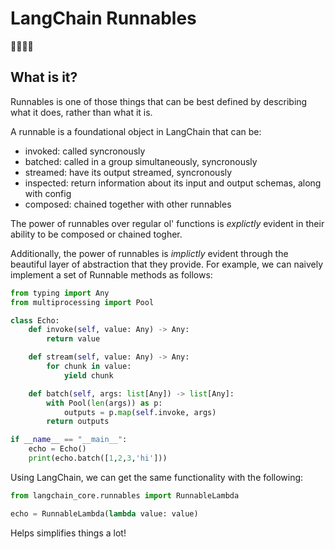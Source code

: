 # LangChain Runnables

🦜🔗🏃‍♂️

## What is it?

Runnables is one of those things that can be best defined by describing what it does, rather than what it is.

A runnable is a foundational object in LangChain that can be:

- invoked: called syncronously
- batched: called in a group simultaneously, syncronously
- streamed: have its output streamed, syncronously
- inspected: return information about its input and output schemas, along with config
- composed: chained together with other runnables

The power of runnables over regular ol' functions is _explictly_ evident in their ability to be composed or chained togher.

Additionally, the power of runnables is _implictly_ evident through the beautiful layer of abstraction that they provide. For example, we can naively implement a set of Runnable methods as follows:

```python
from typing import Any
from multiprocessing import Pool

class Echo:
    def invoke(self, value: Any) -> Any:
        return value

    def stream(self, value: Any) -> Any:
        for chunk in value:
            yield chunk

    def batch(self, args: list[Any]) -> list[Any]:
        with Pool(len(args)) as p:
            outputs = p.map(self.invoke, args)
        return outputs

if __name__ == "__main__":
    echo = Echo()
    print(echo.batch([1,2,3,'hi']))
```

Using LangChain, we can get the same functionality with the following:

```python
from langchain_core.runnables import RunnableLambda

echo = RunnableLambda(lambda value: value)
```

Helps simplifies things a lot!
